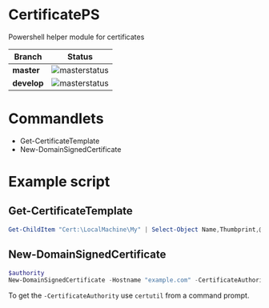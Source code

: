 # CertificatePS
Powershell helper module for certificates

| Branch | Status
| ---------- | ---------
| **master** | ![masterstatus](https://asarafian.visualstudio.com/DefaultCollection/_apis/public/build/definitions/9411077a-da68-4370-9d62-7fa8ec77dfa9/12/badge)
| **develop** | ![masterstatus](https://asarafian.visualstudio.com/DefaultCollection/_apis/public/build/definitions/9411077a-da68-4370-9d62-7fa8ec77dfa9/11/badge)

# Commandlets

- Get-CertificateTemplate
- New-DomainSignedCertificate

# Example script

## Get-CertificateTemplate

```powershell
Get-ChildItem "Cert:\LocalMachine\My" | Select-Object Name,Thumbprint,@{Name="Template";Expression={Get-CertificateTemplate $_}}
```

## New-DomainSignedCertificate

```powershell
$authority
New-DomainSignedCertificate -Hostname "example.com" -CertificateAuthority ""
```

To get the `-CertificateAuthority` use `certutil` from a command prompt.



